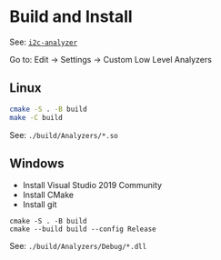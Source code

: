 # Build and Install

See: [`i2c-analyzer`](https://github.com/saleae/i2c-analyzer)

Go to: Edit -> Settings -> Custom Low Level Analyzers

## Linux

```bash
cmake -S . -B build
make -C build
```

See: `./build/Analyzers/*.so`

## Windows

- Install Visual Studio 2019 Community
- Install CMake
- Install git

```cmd.exe
cmake -S . -B build
cmake --build build --config Release
```

See: `./build/Analyzers/Debug/*.dll`
